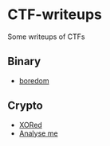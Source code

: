 # CTF-writeups
Some writeups of CTFs

## Binary

- [boredom](hsctf7_2020/binary_exploitation/boredom_/)

## Crypto

- [XORed](hsctf7_2020/crypto/XORed/)
- [Analyse me](zh3ro_2020/analyse_me/)
